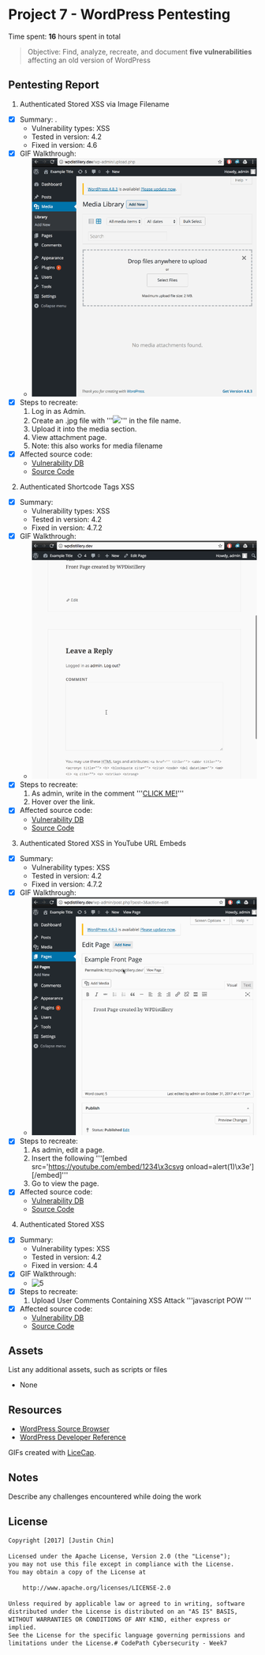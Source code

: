 # Project 7 - WordPress Pentesting

Time spent: **16** hours spent in total

> Objective: Find, analyze, recreate, and document **five vulnerabilities** affecting an old version of WordPress

## Pentesting Report

1. Authenticated Stored XSS via Image Filename
  - [X] Summary: .  
    - Vulnerability types: XSS
    - Tested in version: 4.2
    - Fixed in version: 4.6
  - [X] GIF Walkthrough: 
    - ![1](/gifs/1.gif?raw=true)
  - [X] Steps to recreate: 
    1. Log in as Admin.
    2. Create an .jpg file with '''<img src=a onerror=alert(document.cookie)>''' in the file name. 
    3. Upload it into the media section.
    4. View attachment page. 
    5. Note: this also works for media filename 
  - [X] Affected source code:
    - [Vulnerability DB](https://wpvulndb.com/vulnerabilities/8615)
    - [Source Code](https://github.com/WordPress/WordPress/commit/c9e60dab176635d4bfaaf431c0ea891e4726d6e0)

2. Authenticated Shortcode Tags XSS
  - [X] Summary: 
    - Vulnerability types: XSS
    - Tested in version: 4.2
    - Fixed in version: 4.7.2
  - [X] GIF Walkthrough:
    - ![2](/gifs/2.gif?raw=true)
  - [X] Steps to recreate:
    1. As admin, write in the comment '''<a href = "XSS" onmouseover=alert(1) rel="nofollow">CLICK ME!</a>'''
    2. Hover over the link. 
  - [X] Affected source code:
    - [Vulnerability DB](https://wpvulndb.com/vulnerabilities/8186)
    - [Source Code](https://github.com/WordPress/WordPress/commit/f72b21af23da6b6d54208e5c1d65ececdaa109c8)

3. Authenticated Stored XSS in YouTube URL Embeds
  - [X] Summary: 
    - Vulnerability types: XSS
    - Tested in version: 4.2
    - Fixed in version: 4.7.2
  - [X] GIF Walkthrough: 
    - ![3](/gifs/3.gif?raw=true)
  - [X] Steps to recreate: 
    1. As admin, edit a page.
    2. Insert the following '''[embed src='https://youtube.com/embed/1234\x3csvg onload=alert(1)\x3e'][/embed]'''
    3. Go to view the page.  
  - [X] Affected source code:
    - [Vulnerability DB](https://wpvulndb.com/vulnerabilities/8768)
    - [Source Code](https://github.com/WordPress/WordPress/commit/419c8d97ce8df7d5004ee0b566bc5e095f0a6ca8)

4. Authenticated Stored XSS
  - [X] Summary: 
    - Vulnerability types: XSS
    - Tested in version: 4.2
    - Fixed in version: 4.4
  - [X] GIF Walkthrough: 
    - ![5](/gifs/5.gif?raw=true)
  - [X] Steps to recreate: 
    1. Upload User Comments Containing XSS Attack
    '''javascript
    POW<script>alert(1)</script>
    '''
  - [X] Affected source code:
    - [Vulnerability DB](https://wpvulndb.com/vulnerabilities/8358)
    - [Source Code](https://github.com/WordPress/WordPress/commit/7ab65139c6838910426567849c7abed723932b87)  

## Assets

List any additional assets, such as scripts or files
- None

## Resources

- [WordPress Source Browser](https://core.trac.wordpress.org/browser/)
- [WordPress Developer Reference](https://developer.wordpress.org/reference/)

GIFs created with [LiceCap](http://www.cockos.com/licecap/).

## Notes

Describe any challenges encountered while doing the work

## License

    Copyright [2017] [Justin Chin]

    Licensed under the Apache License, Version 2.0 (the "License");
    you may not use this file except in compliance with the License.
    You may obtain a copy of the License at

        http://www.apache.org/licenses/LICENSE-2.0

    Unless required by applicable law or agreed to in writing, software
    distributed under the License is distributed on an "AS IS" BASIS,
    WITHOUT WARRANTIES OR CONDITIONS OF ANY KIND, either express or implied.
    See the License for the specific language governing permissions and
    limitations under the License.# CodePath Cybersecurity - Week7
